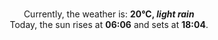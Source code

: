 <p  align="center"><br/>Currently, the weather is: <b> 20°C, <i>light rain</i></b></br>Today, the sun rises at <b>06:06</b> and sets at <b>18:04</b>.</p>